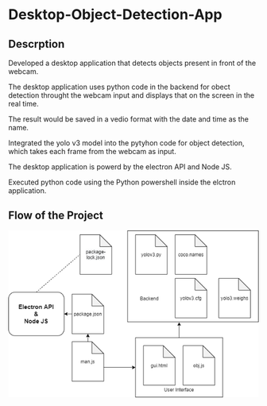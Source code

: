 # Desktop-Object-Detection-App
## Descrption
Developed a desktop application that detects objects present in front of the webcam. 

The desktop application uses python code in the backend for obect detection throught the webcam input and displays that on the screen in the real time. 

The result would be saved in a vedio format with the date and time as the name. 

Integrated the yolo v3 model into the pytyhon code for object detection, which takes each frame from the webcam as input. 

The desktop application is powerd by the electron API and Node JS. 

Executed python code using the Python powershell inside the elctron application. 

## Flow of the Project

![Screenshot](https://github.com/Varanasi5213/Desktop-Object-Detection-App/blob/main/Untitled%20Diagram.png)

